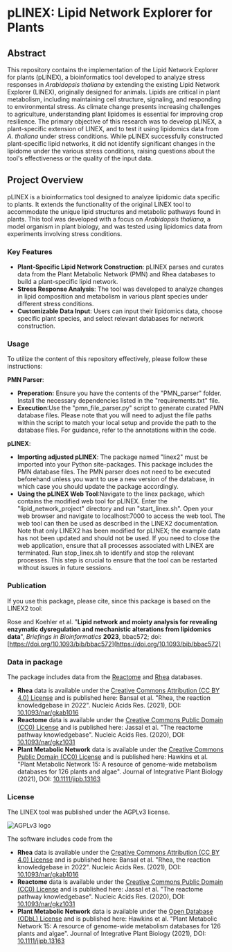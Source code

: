 # pLINEX: Lipid Network Explorer for Plants

## Abstract
This repository contains the implementation of the Lipid Network Explorer for plants (pLINEX), a bioinformatics tool developed to analyze stress responses in *Arabidopsis thaliana* by extending the existing Lipid Network Explorer (LINEX), originally designed for animals. Lipids are critical in plant metabolism, including maintaining cell structure, signaling, and responding to environmental stress. As climate change presents increasing challenges to agriculture, understanding plant lipidomes is essential for improving crop resilience. The primary objective of this research was to develop pLINEX, a plant-specific extension of LINEX, and to test it using lipidomics data from *A. thaliana* under stress conditions. While pLINEX successfully constructed plant-specific lipid networks, it did not identify significant changes in the lipidome under the various stress conditions, raising questions about the tool's effectiveness or the quality of the input data.

## Project Overview
pLINEX is a bioinformatics tool designed to analyze lipidomic data specific to plants. It extends the functionality of the original LINEX tool to accommodate the unique lipid structures and metabolic pathways found in plants. This tool was developed with a focus on *Arabidopsis thaliana*, a model organism in plant biology, and was tested using lipidomics data from experiments involving stress conditions.

### Key Features
- **Plant-Specific Lipid Network Construction**: pLINEX parses and curates data from the Plant Metabolic Network (PMN) and Rhea databases to build a plant-specific lipid network.
- **Stress Response Analysis**: The tool was developed to analyze changes in lipid composition and metabolism in various plant species under different stress conditions.
- **Customizable Data Input**: Users can input their lipidomics data, choose specific plant species, and select relevant databases for network construction.


### Usage

To utilize the content of this repository effectively, please follow these instructions:

**PMN Parser**:

* **Preperation:** Ensure you have the contents of the "PMN_parser" folder. Install the necessary dependencies listed in the "requirements.txt" file.
* **Execution**:Use the "pmn_file_parser.py" script to generate curated PMN database files. Please note that you will need to adjust the file paths within the script to match your local setup and provide the path to the database files. For guidance, refer to the annotations within the code.


**pLINEX**:

* **Importing adjusted pLINEX**: The package named "linex2" must be imported into your Python site-packages. This package includes the PMN database files. The PMN parser does not need to be executed beforehand unless you want to use a new version of the database, in which case you should update the package accordingly.
* **Using the pLINEX Web Tool**:Navigate to the linex package, which contains the modified web tool for pLINEX. Enter the "lipid_network_project" directory and run "start_linex.sh". Open your web browser and navigate to localhost:7000 to access the web tool. The web tool can then be used as described in the LINEX2 documentation. Note that only LINEX2 has been modified for pLINEX; the example data has not been updated and should not be used. If you need to close the web application, ensure that all processes associated with LINEX are terminated. Run stop_linex.sh to identify and stop the relevant processes. This step is crucial to ensure that the tool can be restarted without issues in future sessions.


### Publication
If you use this package, please cite, since this package is based on the LINEX2 tool:

Rose and Koehler et al. "**Lipid network and moiety analysis for revealing enzymatic dysregulation and mechanistic alterations from lipidomics data**",
_Briefings in Bioinformatics_ **2023**, bbac572; doi: [https://doi.org/10.1093/bib/bbac572](https://doi.org/10.1093/bib/bbac572)

### Data in package

The package includes data from the [Reactome](https://reactome.org/) and 
[Rhea](https://www.rhea-db.org/) databases.

* **Rhea** data is available under the 
[Creative Commons Attribution (CC BY 4.0) License](https://creativecommons.org/licenses/by/4.0/)
and is published here: Bansal et al. "Rhea, the reaction knowledgebase in 2022".
Nucleic Acids Res. (2021), DOI: [10.1093/nar/gkab1016](https://doi.org/10.1093/nar/gkab1016)
* **Reactome** data is available under the
[Creative Commons Public Domain (CC0) License](https://creativecommons.org/publicdomain/zero/1.0/)
and is published here: Jassal et al. "The reactome pathway knowledgebase".
Nucleic Acids Res. (2020), DOI: [10.1093/nar/gkz1031](https://doi.org/10.1093/nar/gkz1031)
* **Plant Metabolic Network** data is available under the
[Creative Commons Public Domain (CC0) License](https://creativecommons.org/publicdomain/zero/1.0/)
and is published here: Hawkins et al. "Plant Metabolic Network 15: A resource of genome-wide metabolism databases for 126 plants and algae".
Journal of Integrative Plant Biology (2021), DOI: [10.1111/jipb.13163](https://doi.org/10.1111/jipb.13163)


### License

The LINEX tool was published under the AGPLv3 license.

![AGPLv3 logo](https://www.gnu.org/graphics/agplv3-with-text-162x68.png)

The software includes code from the 
* **Rhea** data is available under the 
[Creative Commons Attribution (CC BY 4.0) License](https://creativecommons.org/licenses/by/4.0/)
and is published here: Bansal et al. "Rhea, the reaction knowledgebase in 2022".
Nucleic Acids Res. (2021), DOI: [10.1093/nar/gkab1016](https://doi.org/10.1093/nar/gkab1016)
* **Reactome** data is available under the
[Creative Commons Public Domain (CC0) License](https://creativecommons.org/publicdomain/zero/1.0/)
and is published here: Jassal et al. "The reactome pathway knowledgebase".
Nucleic Acids Res. (2020), DOI: [10.1093/nar/gkz1031](https://doi.org/10.1093/nar/gkz1031)
* **Plant Metabolic Network** data is available under the
[Open Database (ODbL) License](https://opendatacommons.org/licenses/odbl/)
and is published here: Hawkins et al. "Plant Metabolic Network 15: A resource of genome-wide metabolism databases for 126 plants and algae".
Journal of Integrative Plant Biology (2021), DOI: [10.1111/jipb.13163](https://doi.org/10.1111/jipb.13163)


